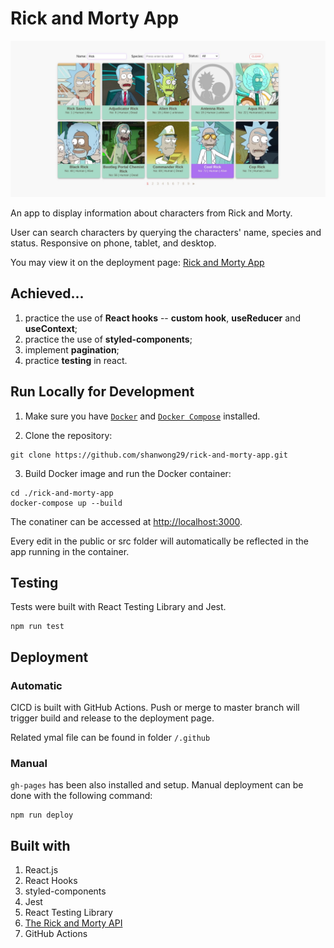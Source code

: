 # Rick and Morty App

![Rick and Morty App demo](/demo.jpg)

An app to display information about characters from Rick and Morty.

User can search characters by querying the characters' name, species and status. Responsive on phone, tablet, and desktop.

You may view it on the deployment page: [Rick and Morty App](https://shanwong29.github.io/rick-and-morty-app/)

## Achieved...

1. practice the use of **React hooks** -- **custom hook**, **useReducer** and **useContext**;
2. practice the use of **styled-components**;
3. implement **pagination**;
4. practice **testing** in react.

## Run Locally for Development

1. Make sure you have [`Docker`](https://www.docker.com/) and [`Docker Compose`](https://docs.docker.com/compose/) installed.

2. Clone the repository:

```
git clone https://github.com/shanwong29/rick-and-morty-app.git
```

3. Build Docker image and run the Docker container:

```
cd ./rick-and-morty-app
docker-compose up --build
```

The conatiner can be accessed at [http://localhost:3000](http://localhost:3000).

Every edit in the public or src folder will automatically be reflected in the app running in the container.

## Testing

Tests were built with React Testing Library and Jest.

```
npm run test
```

## Deployment

### Automatic

CICD is built with GitHub Actions. Push or merge to master branch will trigger build and release to the deployment page.

Related ymal file can be found in folder `/.github`

### Manual

`gh-pages` has been also installed and setup. Manual deployment can be done with the following command:

```
npm run deploy
```

## Built with

1. React.js
2. React Hooks
3. styled-components
4. Jest
5. React Testing Library
6. [The Rick and Morty API](https://rickandmortyapi.com/)
7. GitHub Actions

